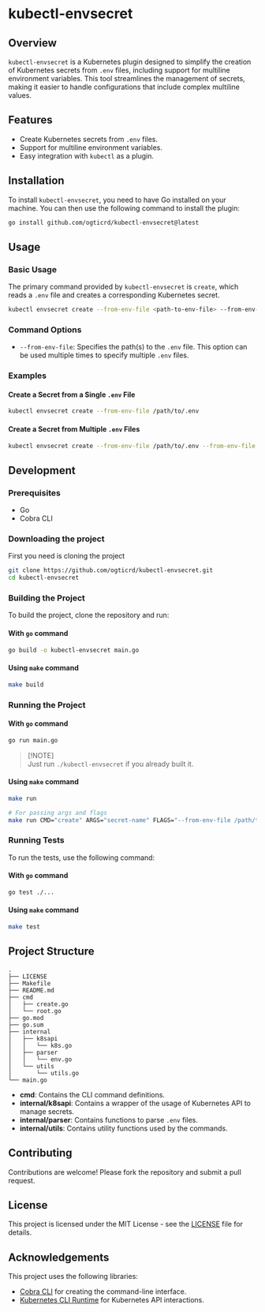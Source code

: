 # kubectl-envsecret

## Overview

`kubectl-envsecret` is a Kubernetes plugin designed to simplify the creation of
Kubernetes secrets from `.env` files, including support for multiline
environment variables. This tool streamlines the management of secrets, making
it easier to handle configurations that include complex multiline values.

## Features

- Create Kubernetes secrets from `.env` files.
- Support for multiline environment variables.
- Easy integration with `kubectl` as a plugin.

## Installation

To install `kubectl-envsecret`, you need to have Go installed on your machine.
You can then use the following command to install the plugin:

```sh
go install github.com/ogticrd/kubectl-envsecret@latest
```

## Usage

### Basic Usage

The primary command provided by `kubectl-envsecret` is `create`, which reads a
`.env` file and creates a corresponding Kubernetes secret.

```sh
kubectl envsecret create --from-env-file <path-to-env-file> --from-env-file <path-to-other-files>
```

### Command Options

- `--from-env-file`: Specifies the path(s) to the `.env` file. This option can
  be used multiple times to specify multiple `.env` files.

### Examples

#### Create a Secret from a Single `.env` File

```sh
kubectl envsecret create --from-env-file /path/to/.env
```

#### Create a Secret from Multiple `.env` Files

```sh
kubectl envsecret create --from-env-file /path/to/.env --from-env-file /another/path/.env
```

## Development

### Prerequisites

- Go
- Cobra CLI

### Downloading the project

First you need is cloning the project

```sh
git clone https://github.com/ogticrd/kubectl-envsecret.git
cd kubectl-envsecret
```

### Building the Project

To build the project, clone the repository and run:

#### With `go` command

```sh
go build -o kubectl-envsecret main.go
```

#### Using `make` command

```sh
make build
```

### Running the Project

#### With `go` command

```sh
go run main.go
```

> [!NOTE]\
> Just run `./kubectl-envsecret` if you already built it.

#### Using `make` command

```sh
make run

# For passing args and flags
make run CMD="create" ARGS="secret-name" FLAGS="--from-env-file /path/to/secret --namespace default"
```

### Running Tests

To run the tests, use the following command:

#### With `go` command

```sh
go test ./...
```

#### Using `make` command

```sh
make test
```

## Project Structure

```plaintext
.
├── LICENSE
├── Makefile
├── README.md
├── cmd
│   ├── create.go
│   └── root.go
├── go.mod
├── go.sum
├── internal
│   ├── k8sapi
│   │   └── k8s.go
│   ├── parser
│   │   └── env.go
│   └── utils
│       └── utils.go
└── main.go
```

- **cmd**: Contains the CLI command definitions.
- **internal/k8sapi**: Contains a wrapper of the usage of Kubernetes API to
  manage secrets.
- **internal/parser**: Contains functions to parse `.env` files.
- **internal/utils**: Contains utility functions used by the commands.

## Contributing

Contributions are welcome! Please fork the repository and submit a pull request.

## License

This project is licensed under the MIT License - see the [LICENSE](LICENSE) file
for details.

## Acknowledgements

This project uses the following libraries:

- [Cobra CLI](https://github.com/spf13/cobra) for creating the command-line
  interface.
- [Kubernetes CLI Runtime](https://github.com/kubernetes/cli-runtime) for
  Kubernetes API interactions.
